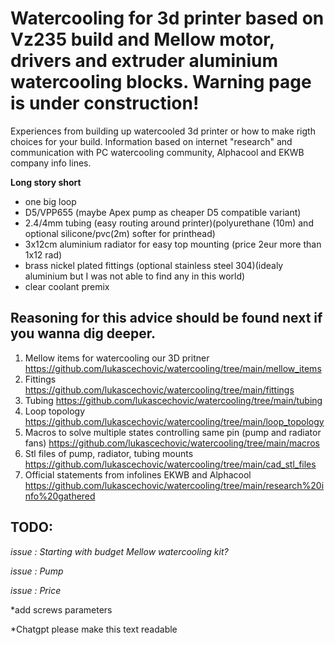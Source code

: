 # Watercooling for 3d printer based on Vz235 build and Mellow motor, drivers and extruder aluminium watercooling blocks. Warning page is under construction!

Experiences from building up watercooled 3d printer or how to make rigth choices for your build. Information based on internet "research" and communication with PC watercooling community, Alphacool and EKWB company info lines.

**Long story short** 

- one big loop
- D5/VPP655 (maybe Apex pump as cheaper D5 compatible variant)
- 2.4/4mm tubing (easy routing around printer)(polyurethane (10m) and optional silicone/pvc(2m) softer for printhead)
- 3x12cm aluminium radiator for easy top mounting (price 2eur more than 1x12 rad)
- brass nickel plated fittings (optional stainless steel 304)(idealy aluminium but I was not able to find any in this world) 
- clear coolant premix


##  Reasoning for this advice should be found next if you wanna dig deeper.

1. Mellow items for watercooling our 3D pritner https://github.com/lukascechovic/watercooling/tree/main/mellow_items
2. Fittings https://github.com/lukascechovic/watercooling/tree/main/fittings
3. Tubing https://github.com/lukascechovic/watercooling/tree/main/tubing
4. Loop topology https://github.com/lukascechovic/watercooling/tree/main/loop_topology
5. Macros to solve multiple states controlling same pin (pump and radiator fans) https://github.com/lukascechovic/watercooling/tree/main/macros
6. Stl files of pump, radiator, tubing mounts https://github.com/lukascechovic/watercooling/tree/main/cad_stl_files
7. Official statements from infolines EKWB and Alphacool https://github.com/lukascechovic/watercooling/tree/main/research%20info%20gathered

## TODO:

*issue : Starting with budget Mellow watercooling kit?*

*issue : Pump*

*issue : Price*

*add screws parameters

*Chatgpt please make this text readable


